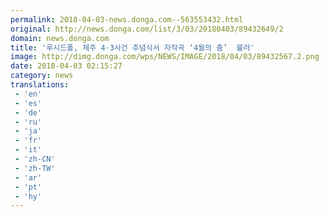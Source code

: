 ```yaml
---
permalink: 2018-04-03-news.donga.com--563553432.html
original: http://news.donga.com/list/3/03/20180403/89432649/2
domain: news.donga.com
title: '루시드폴, 제주 4·3사건 추념식서 자작곡 ‘4월의 춤’  불러'
image: http://dimg.donga.com/wps/NEWS/IMAGE/2018/04/03/89432567.2.png
date: 2018-04-03 02:15:27
category: news
translations: 
 - 'en'
 - 'es'
 - 'de'
 - 'ru'
 - 'ja'
 - 'fr'
 - 'it'
 - 'zh-CN'
 - 'zh-TW'
 - 'ar'
 - 'pt'
 - 'hy'
---
```


